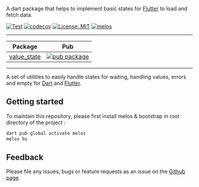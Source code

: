 A dart package that helps to implement basic states for [Flutter](https://flutter.dev/) to load and fetch data.


[![Test](https://github.com/devobs/value_state/actions/workflows/test.yml/badge.svg)](https://github.com/devobs/value_state/actions/workflows/test.yml)
[![codecov](https://codecov.io/gh/devobs/value_state/branch/main/graph/badge.svg)](https://codecov.io/gh/devobs/value_state)
[![License: MIT](https://img.shields.io/badge/License-MIT-yellow.svg)](https://opensource.org/licenses/MIT)
[![melos](https://img.shields.io/badge/maintained%20with-melos-f700ff.svg?style=flat-square)](https://github.com/invertase/melos)

---

| Package                                                                                    | Pub                                                                                                                  |
| ------------------------------------------------------------------------------------------ | -------------------------------------------------------------------------------------------------------------------- |
| [value_state](https://github.com/devobs/value_state/tree/main/packages/value_state)          | [![pub package](https://img.shields.io/pub/v/value_state.svg)](https://pub.dev/packages/value_state)                               |



---

A set of utilities to easily handle states for waiting, handling values, errors and empty for [Dart](https://dart.dev/) and [Flutter](https://flutter.dev/).

## Getting started

To maintain this repository, please first install melos & bootstrap in root directory of the project :
```bash
dart pub global activate melos
melos bs
```

## Feedback

Please file any issues, bugs or feature requests as an issue on the [Github page](https://github.com/devobs/value_state/issues).
